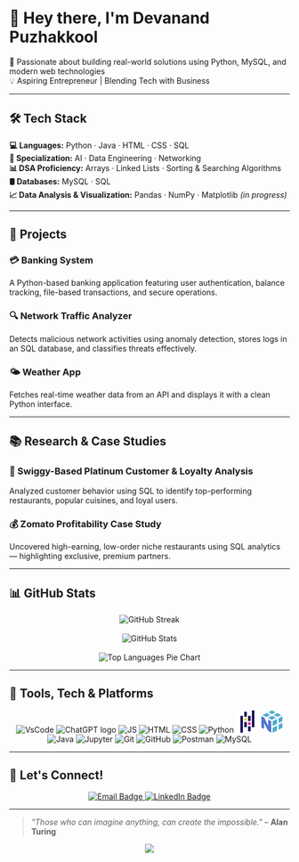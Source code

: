 # 👋 Hey there, I'm Devanand Puzhakkool

🚀 Passionate about building real-world solutions using Python, MySQL, and modern web technologies  
💡 Aspiring Entrepreneur | Blending Tech with Business  

---

## 🛠️ Tech Stack

**💻 Languages:** Python · Java · HTML · CSS · SQL  
**🧠 Specialization:** AI · Data Engineering · Networking  
**📊 DSA Proficiency:** Arrays · Linked Lists · Sorting & Searching Algorithms  
**🛢️ Databases:** MySQL · SQL  
**📈 Data Analysis & Visualization:** Pandas · NumPy · Matplotlib *(in progress)*

---

## 💼 Projects

### 💳 Banking System  
A Python-based banking application featuring user authentication, balance tracking, file-based transactions, and secure operations.

### 🔍 Network Traffic Analyzer  
Detects malicious network activities using anomaly detection, stores logs in an SQL database, and classifies threats effectively.

### 🌤️ Weather App  
Fetches real-time weather data from an API and displays it with a clean Python interface.

---

## 📚 Research & Case Studies

### 📌 Swiggy-Based Platinum Customer & Loyalty Analysis  
Analyzed customer behavior using SQL to identify top-performing restaurants, popular cuisines, and loyal users.

### 💰 Zomato Profitability Case Study  
Uncovered high-earning, low-order niche restaurants using SQL analytics — highlighting exclusive, premium partners.

---

## 📊 GitHub Stats

<p align="center">
  <img src="https://streak-stats.demolab.com?user=CodeByD3v&theme=flat&hide_border=true" alt="GitHub Streak"/>
  <br><br>
  <img src="https://github-readme-stats.vercel.app/api?username=CodeByD3v&show_icons=true&theme=dracula&hide_border=true" alt="GitHub Stats"/>
  <br><br>
  <img src="https://github-readme-stats.vercel.app/api/top-langs/?username=CodeByD3v&layout=pie&theme=gruvbox&hide_border=true" alt="Top Languages Pie Chart"/>
</p>

---

## 🎨 Tools, Tech & Platforms

<p align="center">
  <img src="https://cdn.jsdelivr.net/gh/devicons/devicon@latest/icons/vscode/vscode-original.svg" width="40" alt="VsCode"/>
  <img src="https://upload.wikimedia.org/wikipedia/commons/0/04/ChatGPT_logo.svg" width="40" alt="ChatGPT logo" />
  <img src="https://cdn.jsdelivr.net/gh/devicons/devicon/icons/javascript/javascript-original.svg" width="40" alt="JS"/>
  <img src="https://cdn.jsdelivr.net/gh/devicons/devicon/icons/html5/html5-original.svg" width="40" alt="HTML"/>
  <img src="https://cdn.jsdelivr.net/gh/devicons/devicon/icons/css3/css3-original.svg" width="40" alt="CSS"/>
  <img src="https://cdn.jsdelivr.net/gh/devicons/devicon/icons/python/python-original.svg" width="40" alt="Python"/>
  <img src="https://raw.githubusercontent.com/devicons/devicon/master/icons/pandas/pandas-original.svg" width="40" alt="Pandas"/>
  <img src="https://raw.githubusercontent.com/devicons/devicon/master/icons/numpy/numpy-original.svg" width="40" alt="NumPy"/>
  <img src="https://cdn.jsdelivr.net/gh/devicons/devicon/icons/java/java-original.svg" width="40" alt="Java"/>
  <img src="https://upload.wikimedia.org/wikipedia/commons/3/38/Jupyter_logo.svg" width="40" alt="Jupyter"/>
<!--   <img src="https://cdn.jsdelivr.net/gh/devicons/devicon/icons/tensorflow/tensorflow-original.svg" width="40" alt="TensorFlow"/> -->
<!--   <img src="https://cdn.jsdelivr.net/gh/devicons/devicon/icons/opencv/opencv-original.svg" width="40" alt="OpenCV"/> -->
  <img src="https://cdn.jsdelivr.net/gh/devicons/devicon/icons/git/git-original.svg" width="40" alt="Git"/>
<!--   <img src="https://cdn.jsdelivr.net/gh/devicons/devicon/icons/github/github-original.svg" width="40" alt="GitHub"/> -->
  <img src="https://cdn.jsdelivr.net/gh/devicons/devicon@latest/icons/github/github-original.svg" width="40" alt="GitHub"/>
  <img src="https://cdn.jsdelivr.net/gh/devicons/devicon@latest/icons/postman/postman-original.svg" width="40" alt="Postman" />
<!--   <img src="https://cdn.jsdelivr.net/gh/devicons/devicon/icons/linux/linux-original.svg" width="40" alt="Linux"/> -->
<!--   <img src="https://cdn.jsdelivr.net/gh/devicons/devicon@latest/icons/azuresqldatabase/azuresqldatabase-original.svg" width="40" alt="SQL" />         -->
  <img src="https://cdn.jsdelivr.net/gh/devicons/devicon/icons/mysql/mysql-original.svg" width="40" alt="MySQL"/>
</p>

---

## 🔗 Let's Connect!

<p align="center">
  <a href="mailto:pdevanand910@gmail.com">
    <img src="https://img.shields.io/badge/EMAIL-D14836?style=for-the-badge&logo=gmail&logoColor=white" alt="Email Badge"/>
  </a>
  <a href="https://www.linkedin.com/in/devanand-puzhakkool" target="_blank">
    <img src="https://img.shields.io/badge/LINKEDIN-0077B5?style=for-the-badge&logo=linkedin&logoColor=white" alt="LinkedIn Badge"/>
  </a>
</p>

---

> *"Those who can imagine anything, can create the impossible."* – **Alan Turing**

<p align="center">
  <img src="https://capsule-render.vercel.app/api?type=waving&color=gradient&height=100&section=footer"/>
</p>
